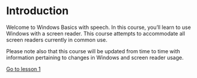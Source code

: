 # Introduction

Welcome to Windows Basics with speech. In this course, you’ll learn to use Windows with a screen reader. This course attempts to accommodate all screen readers currently in common use.

Please note also that this course will be updated from time to time with information pertaining to changes in Windows and screen reader usage.

[Go to lesson 1](Lesson%2001%20-%20Introduction.html)
